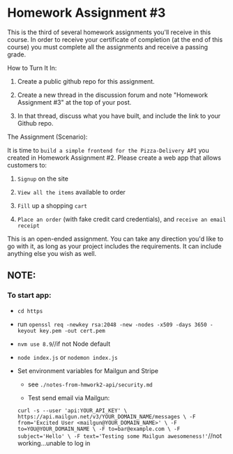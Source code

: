 # Homework Assignment #3

This is the third of several homework assignments you'll receive in this course. In order to receive your certificate of completion (at the end of this course) you must complete all the assignments and receive a passing grade.

How to Turn It In:

1. Create a public github repo for this assignment.

2. Create a new thread in the discussion forum and note "Homework Assignment #3" at the top of your post.

3. In that thread, discuss what you have built, and include the link to your Github repo.

The Assignment (Scenario):

It is time to `build a simple frontend for the Pizza-Delivery API` you created in Homework Assignment #2. Please create a web app that allows customers to:

1. `Signup` on the site

2. `View all the items` available to order

3. `Fill` up a shopping `cart`

4. `Place an order` (with fake credit card credentials), and `receive an email receipt`

This is an open-ended assignment. You can take any direction you'd like to go with it, as long as your project includes the requirements. It can include anything else you wish as well.

## NOTE:

### To start app:

  - ` cd https `

  - run ` openssl req -newkey rsa:2048 -new -nodes -x509 -days 3650 -keyout key.pem -out cert.pem
 `

  - ` nvm use 8.9 `//if not Node default


  - ` node index.js ` or ` nodemon index.js `


  - Set environment variables for Mailgun and Stripe


      - see `./notes-from-hmwork2-api/security.md`


      - Test send email via Mailgun:


      ` curl -s --user 'api:YOUR_API_KEY' \
      https://api.mailgun.net/v3/YOUR_DOMAIN_NAME/messages \
      -F from='Excited User <mailgun@YOUR_DOMAIN_NAME>' \
      -F to=YOU@YOUR_DOMAIN_NAME \
      -F to=bar@example.com \
      -F subject='Hello' \
      -F text='Testing some Mailgun awesomeness!' `//not working...unable to log in
